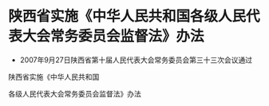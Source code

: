 # 陕西省实施《中华人民共和国各级人民代表大会常务委员会监督法》办法

- 2007年9月27日陕西省第十届人民代表大会常务委员会第三十三次会议通过

<!-- INFO END -->

陕西省实施《中华人民共和国

各级人民代表大会常务委员会监督法》办法
